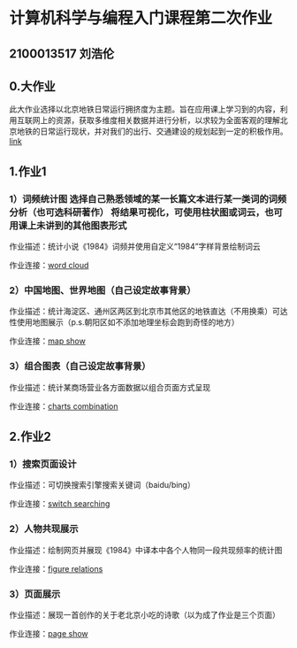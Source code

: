 # 计算机科学与编程入门课程第二次作业
## 2100013517 刘浩伦
## 0.大作业

此大作业选择以北京地铁日常运行拥挤度为主题。旨在应用课上学习到的内容，利用互联网上的资源，获取多维度相关数据并进行分析，以求较为全面客观的理解北京地铁的日常运行现状，并对我们的出行、交通建设的规划起到一定的积极作用。[link](https://xgmdd.github.io/big_homework/index.html)

## 1.作业1
### 1）词频统计图  选择自己熟悉领域的某一长篇文本进行某一类词的词频分析（也可选科研著作）  将结果可视化，可使用柱状图或词云，也可用课上未讲到的其他图表形式

作业描述：统计小说《1984》词频并使用自定义“1984”字样背景绘制词云

作业连接：[word cloud](https://xgmdd.github.io/homework1/cloud1984.html)

### 2）中国地图、世界地图（自己设定故事背景）

作业描述：统计海淀区、通州区两区到北京市其他区的地铁直达（不用换乘）可达性使用地图展示（p.s.朝阳区如不添加地理坐标会跑到奇怪的地方）

作业连接：[map show](https://xgmdd.github.io/homework1/geo_line_plane.html)

### 3）组合图表（自己设定故事背景）

作业描述：统计某商场营业各方面数据以组合页面方式呈现

作业连接：[charts combination](https://xgmdd.github.io/homework1/comb.html)

## 2.作业2

### 1）搜索页面设计

作业描述：可切换搜索引擎搜索关键词（baidu/bing）

作业连接：[switch searching](https://xgmdd.github.io/homework2/search.html)

### 2）人物共现展示

作业描述：绘制网页并展现《1984》中译本中各个人物同一段共现频率的统计图

作业连接：[figure relations](https://xgmdd.github.io/homework2/1984rel.html)

### 3）页面展示

作业描述：展现一首创作的关于老北京小吃的诗歌（以为成了作业是三个页面）

作业连接：[page show](https://xgmdd.github.io/homework2/page.html)

